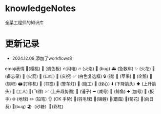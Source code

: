 # knowledgeNotes
全菜工程师的知识库
# 更新记录
- 2024.12.09 添加了workflows8

emoji表情
🍒(樱桃) 🎨 (调色板) ⚡️(闪电) 🔥 (火焰) 🐛 (bug) 🚑 (急救车) ✨ (火花) 📝 (备忘录)
🚀 (火箭) 💄 (口红) 🎉 (庆祝) ✅ (白色复选框) 🔒 (锁) 🍎 (苹果) 🐧 (企鹅) 🏁 (旗帜) 🖨️(打印机)
🔖 (书签) 🚨 (警车灯) 🚧 (施工) 💚 (绿心) ⬇️ (下降箭头) ⬆️ (上升箭头) 👷 (工人) 🎯(飞镖)
📈 (上升趋势图) 🔨 (锤子) ➖ (减号) 🐳 (鲸鱼) ➕ (加号) 🔧 (扳手) 🌐 (地球) ✏️ (铅笔)
👌 (OK 手势) 🏸(羽毛球) 🎏(锦鲤) 🍄(蘑菇) 🌼(菊花) 🌻(向日葵) 🐞(bug) 🏖️（砂糖）🌈(彩虹)
